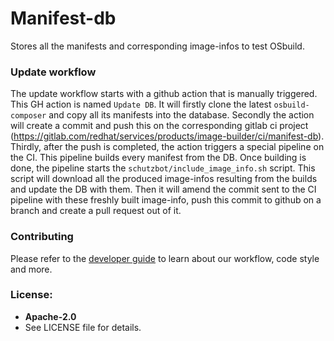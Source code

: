 Manifest-db
=======

Stores all the manifests and corresponding image-infos to test OSbuild.

### Update workflow

The update workflow starts with a github action that is manually triggered. This
GH action is named `Update DB`. It will firstly clone the latest
`osbuild-composer` and copy all its manifests into the database. Secondly the
action will create a commit and push this on the corresponding gitlab ci
project
(https://gitlab.com/redhat/services/products/image-builder/ci/manifest-db).
Thirdly, after the push is completed, the action triggers a special pipeline on
the CI. This pipeline builds every manifest from the DB. Once building is done,
the pipeline starts the `schutzbot/include_image_info.sh` script. This script
will download all the produced image-infos resulting from the builds and update
the DB with them. Then it will amend the commit sent to the CI pipeline with
these freshly built image-info, push this commit to github on a branch and
create a pull request out of it.

### Contributing

Please refer to the [developer guide](https://www.osbuild.org/guides/developer-guide/developer-guide.html) to learn about our workflow, code style and more.

### License:

 - **Apache-2.0**
 - See LICENSE file for details.
